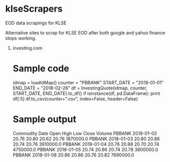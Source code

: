 # klseScrapers
EOD data scrapings for KLSE

Alternative sites to scrap for KLSE EOD after both google and yahoo finance stops working.

1. investing.com

	# Sample code
	idmap = loadIdMap()
	counter = "PBBANK"
	START_DATE = "2018-01-01"
	END_DATE = "2018-02-26"
	df = InvestingQuote(idmap, counter, START_DATE, END_DATE).to_df()
	if isinstance(df, pd.DataFrame):
	   print df[:5]
	   df.to_csv(counter+".csv", index=False, header=False)
       
    # Sample output
	Commodity    Date   Open   High   Low   Close    Volume
	PBBANK 2018-01-02  20.76  20.80  20.62  20.76  1870000.0
	PBBANK 2018-01-03  20.80  20.86  20.74  20.76  3910000.0
	PBBANK 2018-01-04  20.76  20.88  20.70  20.74  4750000.0
	PBBANK 2018-01-05  20.74  20.86  20.74  20.78  3800000.0
	PBBANK 2018-01-08  20.86  20.86  20.76  20.82  7690000.0
